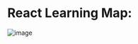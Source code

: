 # React Learning Map:

![image](https://user-images.githubusercontent.com/44378669/97071500-c9f7fa80-15e8-11eb-8de3-67e8ac81642f.png)
